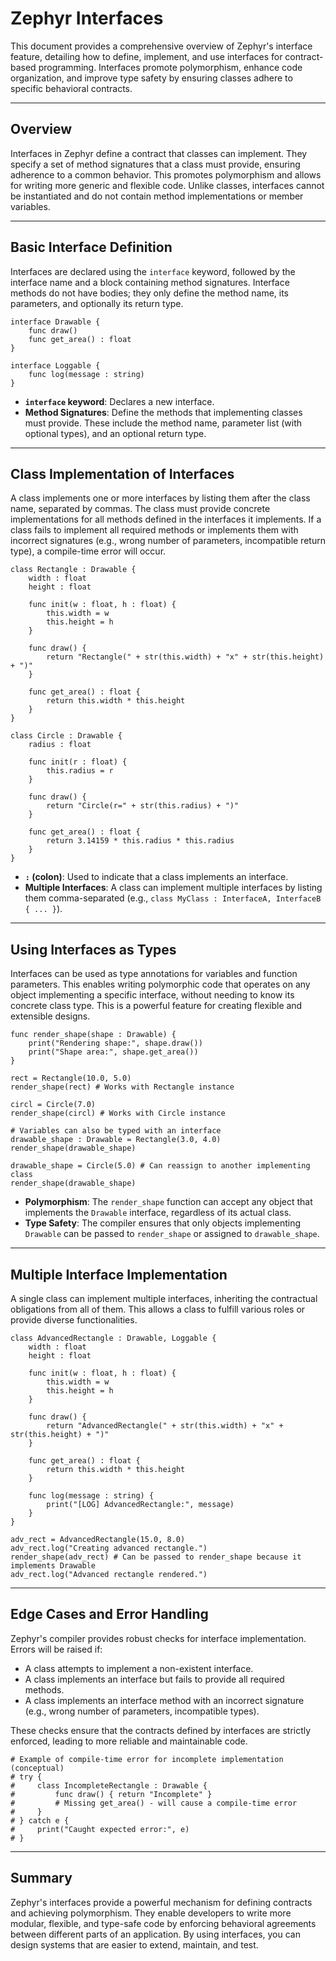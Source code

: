 # Zephyr Interfaces

This document provides a comprehensive overview of Zephyr's interface feature, detailing how to define, implement, and use interfaces for contract-based programming. Interfaces promote polymorphism, enhance code organization, and improve type safety by ensuring classes adhere to specific behavioral contracts.

---

## Overview

Interfaces in Zephyr define a contract that classes can implement. They specify a set of method signatures that a class must provide, ensuring adherence to a common behavior. This promotes polymorphism and allows for writing more generic and flexible code. Unlike classes, interfaces cannot be instantiated and do not contain method implementations or member variables.

---

## Basic Interface Definition

Interfaces are declared using the `interface` keyword, followed by the interface name and a block containing method signatures. Interface methods do not have bodies; they only define the method name, its parameters, and optionally its return type.

```zephyr
interface Drawable {
    func draw()
    func get_area() : float
}

interface Loggable {
    func log(message : string)
}
```

-   **`interface` keyword**: Declares a new interface.
-   **Method Signatures**: Define the methods that implementing classes must provide. These include the method name, parameter list (with optional types), and an optional return type.

---

## Class Implementation of Interfaces

A class implements one or more interfaces by listing them after the class name, separated by commas. The class must provide concrete implementations for all methods defined in the interfaces it implements. If a class fails to implement all required methods or implements them with incorrect signatures (e.g., wrong number of parameters, incompatible return type), a compile-time error will occur.

```zephyr
class Rectangle : Drawable {
    width : float
    height : float

    func init(w : float, h : float) {
        this.width = w
        this.height = h
    }

    func draw() {
        return "Rectangle(" + str(this.width) + "x" + str(this.height) + ")"
    }

    func get_area() : float {
        return this.width * this.height
    }
}

class Circle : Drawable {
    radius : float

    func init(r : float) {
        this.radius = r
    }

    func draw() {
        return "Circle(r=" + str(this.radius) + ")"
    }

    func get_area() : float {
        return 3.14159 * this.radius * this.radius
    }
}
```

-   **`:` (colon)**: Used to indicate that a class implements an interface.
-   **Multiple Interfaces**: A class can implement multiple interfaces by listing them comma-separated (e.g., `class MyClass : InterfaceA, InterfaceB { ... }`).

---

## Using Interfaces as Types

Interfaces can be used as type annotations for variables and function parameters. This enables writing polymorphic code that operates on any object implementing a specific interface, without needing to know its concrete class type. This is a powerful feature for creating flexible and extensible designs.

```zephyr
func render_shape(shape : Drawable) {
    print("Rendering shape:", shape.draw())
    print("Shape area:", shape.get_area())
}

rect = Rectangle(10.0, 5.0)
render_shape(rect) # Works with Rectangle instance

circl = Circle(7.0)
render_shape(circl) # Works with Circle instance

# Variables can also be typed with an interface
drawable_shape : Drawable = Rectangle(3.0, 4.0)
render_shape(drawable_shape)

drawable_shape = Circle(5.0) # Can reassign to another implementing class
render_shape(drawable_shape)
```

-   **Polymorphism**: The `render_shape` function can accept any object that implements the `Drawable` interface, regardless of its actual class.
-   **Type Safety**: The compiler ensures that only objects implementing `Drawable` can be passed to `render_shape` or assigned to `drawable_shape`.

---

## Multiple Interface Implementation

A single class can implement multiple interfaces, inheriting the contractual obligations from all of them. This allows a class to fulfill various roles or provide diverse functionalities.

```zephyr
class AdvancedRectangle : Drawable, Loggable {
    width : float
    height : float

    func init(w : float, h : float) {
        this.width = w
        this.height = h
    }

    func draw() {
        return "AdvancedRectangle(" + str(this.width) + "x" + str(this.height) + ")"
    }

    func get_area() : float {
        return this.width * this.height
    }

    func log(message : string) {
        print("[LOG] AdvancedRectangle:", message)
    }
}

adv_rect = AdvancedRectangle(15.0, 8.0)
adv_rect.log("Creating advanced rectangle.")
render_shape(adv_rect) # Can be passed to render_shape because it implements Drawable
adv_rect.log("Advanced rectangle rendered.")
```

---

## Edge Cases and Error Handling

Zephyr's compiler provides robust checks for interface implementation. Errors will be raised if:
-   A class attempts to implement a non-existent interface.
-   A class implements an interface but fails to provide all required methods.
-   A class implements an interface method with an incorrect signature (e.g., wrong number of parameters, incompatible types).

These checks ensure that the contracts defined by interfaces are strictly enforced, leading to more reliable and maintainable code.

```zephyr
# Example of compile-time error for incomplete implementation (conceptual)
# try {
#     class IncompleteRectangle : Drawable {
#         func draw() { return "Incomplete" }
#         # Missing get_area() - will cause a compile-time error
#     }
# } catch e {
#     print("Caught expected error:", e)
# }
```

---

## Summary

Zephyr's interfaces provide a powerful mechanism for defining contracts and achieving polymorphism. They enable developers to write more modular, flexible, and type-safe code by enforcing behavioral agreements between different parts of an application. By using interfaces, you can design systems that are easier to extend, maintain, and test.
